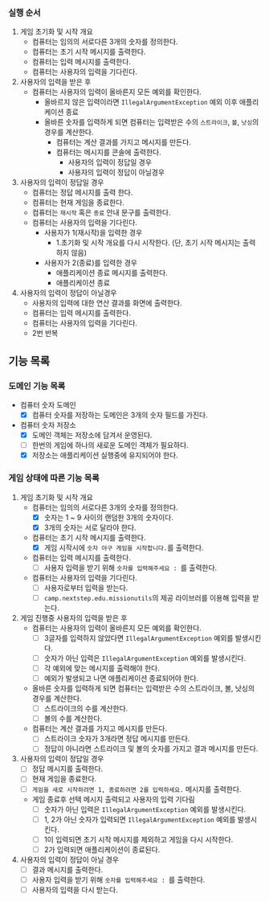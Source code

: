 ### 실행 순서

1. 게임 초기화 및 시작 개요
    - 컴퓨터는 임의의 서로다른 3개의 숫자를 정의한다.
    - 컴퓨터는 초기 시작 메시지를 출력한다.
    - 컴퓨터는 입력 메시지를 출력한다.
    - 컴퓨터는 사용자의 입력을 기다린다.
2. 사용자의 입력을 받은 후
    - 컴퓨터는 사용자의 입력이 올바른지 모든 예외를 확인한다.
        - 올바르지 않은 입력이라면 `IllegalArgumentException` 예외 이후 애플리케이션 종료
        - 올바른 숫자를 입력하게 되면 컴퓨터는 입력받은 수의 `스트라이크`, `볼`, `낫싱`의 경우를 계산한다.
            - 컴퓨터는 계산 결과를 가지고 메시지를 만든다.
            - 컴퓨터는 메시지를 콘솔에 출력한다.
                - 사용자의 입력이 정답일 경우
                - 사용자의 입력이 정답이 아닐경우
3. 사용자의 입력이 정답일 경우
    - 컴퓨터는 정답 메시지를 출력 한다.
    - 컴퓨터는 현재 게임을 종료한다.
    - 컴퓨터는 `재시작` 혹은 `종료` 안내 문구를 출력한다.
    - 컴퓨터는 사용자의 입력을 기다린다.
        - 사용자가 1(재시작)을 입력한 경우
            - 1.초기화 및 시작 개요를 다시 시작한다. (단, 초기 시작 메시지는 출력하지 않음)
        - 사용자가 2(종료)를 입력한 경우
            - 애플리케이션 종료 메시지를 출력한다.
            - 애플리케이션 종료
4. 사용자의 입력이 정답이 아닐경우
    - 사용자의 입력에 대한 연산 결과를 화면에 출력한다.
    - 컴퓨터는 입력 메시지를 출력한다.
    - 컴퓨터는 사용자의 입력을 기다린다.
    - 2번 반복

## 기능 목록

### 도메인 기능 목록

- 컴퓨터 숫자 도메인
    - [X] 컴퓨터 숫자를 저장하는 도메인은 3개의 숫자 필드를 가진다.
- 컴퓨터 숫자 저장소
    - [X] 도메인 객체는 저장소에 담겨서 운영된다.
    - [ ] 한번의 게임에 하나의 새로운 도메인 객체가 필요하다.
    - [X] 저장소는 애플리케이션 실행중에 유지되어야 한다.

### 게임 상태에 따른 기능 목록

1. 게임 초기화 및 시작 개요
    - 컴퓨터는 임의의 서로다른 3개의 숫자를 정의한다.
        - [X] 숫자는 1 ~ 9 사이의 랜덤한 3개의 숫자이다.
        - [X] 3개의 숫자는 서로 달라야 한다.
    - 컴퓨터는 초기 시작 메시지를 출력한다.
        - [X] 게임 시작시에 `숫자 야구 게임을 시작합니다.`를 출력한다.
    - 컴퓨터는 입력 메시지를 출력한다.
        - [ ] 사용자 입력을 받기 위해 `숫자를 입력해주세요 : `를 출력한다.
    - 컴퓨터는 사용자의 입력을 기다린다.
        - [ ] 사용자로부터 입력을 받는다.
        - [ ] `camp.nextstep.edu.missionutils`의 제공 라이브러를 이용해 입력을 받는다.
2. 게임 진행중 사용자의 입력을 받은 후
    - 컴퓨터는 사용자의 입력이 올바른지 모든 예외를 확인한다.
        - [ ] 3글자를 입력하지 않았다면 `IllegalArgumentException` 예외를 발생시킨다.
        - [ ] 숫자가 아닌 입력은 `IllegalArgumentException` 예외를 발생시킨다.
        - [ ] 각 예외에 맞는 메시지를 출력해야 한다.
        - [ ] 예외가 발생되고 나면 애플리케이션 종료되어야 한다.
    - 올바른 숫자를 입력하게 되면 컴퓨터는 입력받은 수의 스트라이크, 볼, 낫싱의 경우를 계산한다.
        - [ ] 스트라이크의 수를 계산한다.
        - [ ] 볼의 수를 계산한다.
    - 컴퓨터는 계산 결과를 가지고 메시지를 만든다.
        - [ ] 스트라이크 숫자가 3개라면 정답 메시지를 만든다.
        - [ ] 정답이 아니라면 스트라이크 및 볼의 숫자를 가지고 결과 메시지를 만든다.
3. 사용자의 입력이 정답일 경우
    - [ ] 정답 메시지를 출력한다.
    - [ ] 현재 게임을 종료한다.
    - [ ] `게임을 새로 시작하려면 1, 종료하려면 2를 입력하세요.` 메시지를 출력한다.
    - 게임 종료후 선택 메시지 출력되고 사용자의 입력 기다림
        - [ ] 숫자가 아닌 입력은 `IllegalArgumentException` 예외를 발생시킨다.
        - [ ] 1, 2가 아닌 숫자가 입력되면 `IllegalArgumentException` 예외를 발생시킨다.
        - [ ] 1이 입력되면 초기 시작 메시지를 제외하고 게임을 다시 시작한다.
        - [ ] 2가 입력되면 애플리케이션이 종료된다.
4. 사용자의 입력이 정답이 아닐 경우
    - [ ] 결과 메시지를 출력한다.
    - [ ] 사용자 입력을 받기 위해 `숫자를 입력해주세요 : `를 출력한다.
    - [ ] 사용자의 입력을 다시 받는다.

